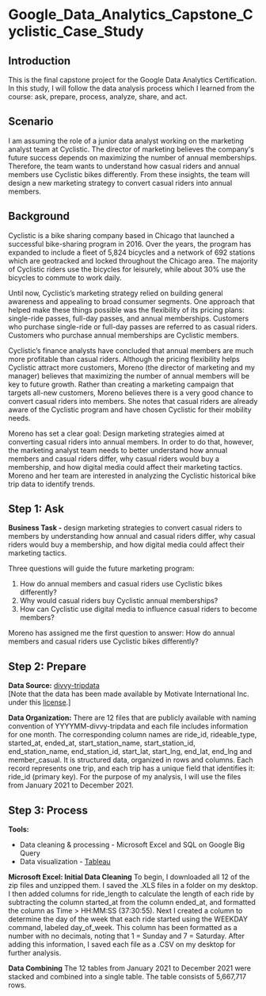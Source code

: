 # Google_Data_Analytics_Capstone_Cyclistic_Case_Study

## Introduction
This is the final capstone project for the Google Data Analytics Certification. In this study, I will follow the data analysis process which I learned from the course: ask, prepare, process, analyze, share, and act.

## Scenario
I am assuming the role of a junior data analyst working on the marketing analyst team at Cyclistic. The director of marketing believes the company's future success depends on maximizing the number of annual memberships. Therefore, the team wants to understand how casual riders and annual members use Cyclistic bikes differently. From these insights, the team will design a new marketing strategy to convert casual riders into annual members.

## Background
Cyclistic is a bike sharing company based in Chicago that launched a successful bike-sharing program in 2016. Over the years, the program has expanded to include a fleet of 5,824 bicycles and a network of 692 stations which are geotracked and locked throughout the Chicago area. The majority of Cyclistic riders use the bicycles for leisurely, while about 30% use the bicycles to commute to work daily.

Until now, Cyclistic’s marketing strategy relied on building general awareness and appealing to broad consumer segments. One approach that helped make these things possible was the flexibility of its pricing plans: single-ride passes, full-day passes, and annual memberships. Customers who purchase single-ride or full-day passes are referred to as casual riders. Customers who purchase annual memberships are Cyclistic members.  
  
Cyclistic’s finance analysts have concluded that annual members are much more profitable than casual riders. Although the pricing flexibility helps Cyclistic attract more customers, Moreno (the director of marketing and my manager) believes that maximizing the number of annual members will be key to future growth. Rather than creating a marketing campaign that targets all-new customers, Moreno believes there is a very good chance to convert casual riders into members. She notes that casual riders are already aware of the Cyclistic program and have chosen Cyclistic for their mobility needs.  

Moreno has set a clear goal: Design marketing strategies aimed at converting casual riders into annual members. In order to do that, however, the marketing analyst team needs to better understand how annual members and casual riders differ, why casual riders would buy a membership, and how digital media could affect their marketing tactics. Moreno and her team are interested in analyzing the Cyclistic historical bike trip data to identify trends.  

## Step 1: Ask
**Business Task -** design marketing strategies to convert casual riders to members by understanding how annual and casual riders differ, why casual riders would buy a membership, and how digital media could affect their marketing tactics.<br>

Three questions will guide the future marketing program:  
1. How do annual members and casual riders use Cyclistic bikes differently?  
2. Why would casual riders buy Cyclistic annual memberships?  
3. How can Cyclistic use digital media to influence casual riders to become members?  

Moreno has assigned me the first question to answer: How do annual members and casual riders use Cyclistic bikes differently?

## Step 2: Prepare
**Data Source:** [divvy-tripdata](https://divvy-tripdata.s3.amazonaws.com/index.html) <br>
[Note that the data has been made available by Motivate International Inc. under this [<ins>license</ins>](https://www.divvybikes.com/data-license-agreement).]

**Data Organization:** There are 12 files that are publicly available with naming convention of YYYYMM-divvy-tripdata and each file includes information for one month. The corresponding column names are ride_id, rideable_type, started_at, ended_at, start_station_name, start_station_id, end_station_name, end_station_id, start_lat, start_lng, end_lat, end_lng and member_casual.  It is structured data, organized in rows and columns. Each record represents one trip, and each trip has a unique field that identifies it: ride_id (primary key). For the purpose of my analysis, I will use the files from January 2021 to December 2021.

## Step 3: Process
**Tools:** <br>
- Data cleaning & processing - Microsoft Excel and SQL on Google Big Query 
- Data visualization - [Tableau](https://public.tableau.com/app/profile/hui.min.ho/viz/CyclisticBikeShareCaseStudy_16931448059910/Sheet1#2)

**Microsoft Excel: Initial Data Cleaning**
To begin, I downloaded all 12 of the zip files and unzipped them. I saved the .XLS files in a folder on my desktop. I then added columns for ride_length to calculate the length of each ride by subtracting the column started_at from the column ended_at, and formatted the column as Time > HH:MM:SS (37:30:55). Next I created a column to determine the day of the week that each ride started using the WEEKDAY command, labeled day_of_week. This column has been formatted as a number with no decimals, noting that 1 = Sunday and 7 = Saturday. After adding this information, I saved each file as a .CSV on my desktop for further analysis.

**Data Combining**
The 12 tables from January 2021 to December 2021 were stacked and combined into a single table. The table consists of 5,667,717 rows.



